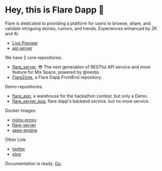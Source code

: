 # Hey, this is Flare Dapp 👋

Flare is dedicated to providing a platform for users to browse, share, and validate intriguing stories, rumors, and trends. Experiences enhanced by ZK and AI.

- [Live Preview](https://flare-dapp.io)
- [api server](https://api.flare-dapp.io)

We have 2 core repositories.

- [flare_server](https://github.com/FlareZone/flare_server), 😎 The next generation of RESTful API service and more feature for Mix Space, powered by @nestjs.
- [FlareZone](https://github.com/FlareZone/FlareZone),  a Flare Dapp FrontEnd repository.

Demo repositories.

- [flare_app](https://github.com/FlareZone/flare_app), a warehouse for the hackathon contest, but only a Demo.
- [flare_server_koa](https://github.com/FlareZone/flare_server_koa), flare dapp's backend service. but no more service.

Docker Images.

- [nginx-proxy](https://hub.docker.com/r/jokereven/flare-proxy)
- [flare-server](https://hub.docker.com/r/jokereven/flare-server)
- [sese-engine](https://hub.docker.com/r/jokereven/sese-engine)

Other Link

- [twitter](https://twitter.com/Flare_dapp)
- [xlog](https://flare.xlog.app/)

Documentation is ready. [Go](https://github.com/FlareZone/docs).
